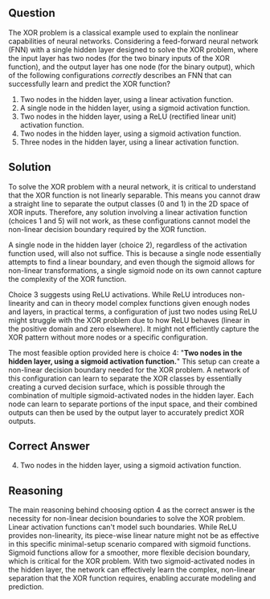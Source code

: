 ## Question
The XOR problem is a classical example used to explain the nonlinear capabilities of neural networks. Considering a feed-forward neural network (FNN) with a single hidden layer designed to solve the XOR problem, where the input layer has two nodes (for the two binary inputs of the XOR function), and the output layer has one node (for the binary output), which of the following configurations *correctly* describes an FNN that can successfully learn and predict the XOR function?

1. Two nodes in the hidden layer, using a linear activation function.
2. A single node in the hidden layer, using a sigmoid activation function.
3. Two nodes in the hidden layer, using a ReLU (rectified linear unit) activation function.
4. Two nodes in the hidden layer, using a sigmoid activation function.
5. Three nodes in the hidden layer, using a linear activation function.

## Solution

To solve the XOR problem with a neural network, it is critical to understand that the XOR function is not linearly separable. This means you cannot draw a straight line to separate the output classes (0 and 1) in the 2D space of XOR inputs. Therefore, any solution involving a linear activation function (choices 1 and 5) will not work, as these configurations cannot model the non-linear decision boundary required by the XOR function.

A single node in the hidden layer (choice 2), regardless of the activation function used, will also not suffice. This is because a single node essentially attempts to find a linear boundary, and even though the sigmoid allows for non-linear transformations, a single sigmoid node on its own cannot capture the complexity of the XOR function.

Choice 3 suggests using ReLU activations. While ReLU introduces non-linearity and can in theory model complex functions given enough nodes and layers, in practical terms, a configuration of just two nodes using ReLU might struggle with the XOR problem due to how ReLU behaves (linear in the positive domain and zero elsewhere). It might not efficiently capture the XOR pattern without more nodes or a specific configuration.

The most feasible option provided here is choice 4: "**Two nodes in the hidden layer, using a sigmoid activation function.**" This setup can create a non-linear decision boundary needed for the XOR problem. A network of this configuration can learn to separate the XOR classes by essentially creating a curved decision surface, which is possible through the combination of multiple sigmoid-activated nodes in the hidden layer. Each node can learn to separate portions of the input space, and their combined outputs can then be used by the output layer to accurately predict XOR outputs.

## Correct Answer

4. Two nodes in the hidden layer, using a sigmoid activation function.

## Reasoning

The main reasoning behind choosing option 4 as the correct answer is the necessity for non-linear decision boundaries to solve the XOR problem. Linear activation functions can't model such boundaries. While ReLU provides non-linearity, its piece-wise linear nature might not be as effective in this specific minimal-setup scenario compared with sigmoid functions. Sigmoid functions allow for a smoother, more flexible decision boundary, which is critical for the XOR problem. With two sigmoid-activated nodes in the hidden layer, the network can effectively learn the complex, non-linear separation that the XOR function requires, enabling accurate modeling and prediction.
